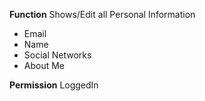 **Function**
Shows/Edit all Personal Information

- Email
- Name
- Social Networks
- About Me

**Permission**
LoggedIn
